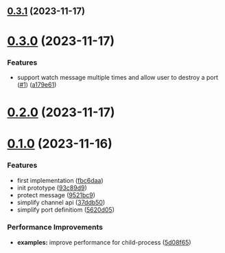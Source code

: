 ## [0.3.1](https://github.com/ulivz/unport/compare/v0.3.0...v0.3.1) (2023-11-17)



# [0.3.0](https://github.com/ulivz/unport/compare/v0.2.0...v0.3.0) (2023-11-17)


### Features

* support watch message multiple times and allow user to destroy a port ([#1](https://github.com/ulivz/unport/issues/1)) ([a179e61](https://github.com/ulivz/unport/commit/a179e616983004f04e40ae9b85ea73cbe81d9083))



# [0.2.0](https://github.com/ulivz/unport/compare/v0.1.0...v0.2.0) (2023-11-17)



# [0.1.0](https://github.com/ulivz/unport/compare/93c89d960e8dab105e5e1b46df2b2179bdb1c945...v0.1.0) (2023-11-16)


### Features

* first implementation ([fbc6daa](https://github.com/ulivz/unport/commit/fbc6daa6eabc1264416a4dbe2998c4aa429bba0c))
* init prototype ([93c89d9](https://github.com/ulivz/unport/commit/93c89d960e8dab105e5e1b46df2b2179bdb1c945))
* protect message ([9521bc9](https://github.com/ulivz/unport/commit/9521bc9f2b5430cbcf69eedcaa80d149ddd52102))
* simplify channel api ([37ddb50](https://github.com/ulivz/unport/commit/37ddb50c69bffd0ad06df53ca6c85248494121d1))
* simplify port definitiom ([5620d05](https://github.com/ulivz/unport/commit/5620d0521f678fcb9d45a124e70b4e1a884adc68))


### Performance Improvements

* **examples:** improve performance for child-process ([5d08f65](https://github.com/ulivz/unport/commit/5d08f65f90f7fe196c99638d03197d287ae56347))



